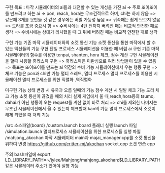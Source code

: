 구현 목표 : 마작 시뮬레이터의 ai들과 대전할 수 있는 개성을 가진 ai
	=> 주로 또이또이를 만드려고 하는 ai
	=> pon, reach, hora는 무조건적으로 하며, chi는 하지 않음 
	=> 같은패 3개를 못만들 것 같은 경우에는 버릴 가능성 높음
	=> 귀족패는 쉽게 모으지 않음
	=> 도라를 조금 중요시 함
	=> 수비시에는 4턴 전까지 버려진 패는 비교적 안전한 패로 생각
	=> 수비시에는 상대가 리치했을 때 그 뒤에 버려진 패는 비교적 안전한 패로 생각

구현 기능
	기존 마작 시뮬레이터와의 소켓 통신 기능
	소켓 통신을 통한 마작에서 할 수 있는 액션들의 기능 구현
	단일 프로세스 시뮬레이션을 이용한 패 버림 ai 구현
	기존 마작 시뮬레이터의 함수를 이용한 tenpai, shanten, hora 체크, 점수 계산 구현
	시뮬레이션을 할때 사용할 휴리스틱 구현
		=> 휴리스틱은 미완성으로 여러 방법들이 있을 수 있음 
		=> 목표는 또이또이를 만드는 ai
	약간의 수비 기능
	시뮬레이션에서 우는 행동 구현
		=> 체크 기능은 pon과 chi만 가능
	멀티 스레드, 멀티 프로세스
	멀티 프로세스를 이용한 시뮬레이션
	멀티 프로세스를 위한 직렬화 ,역직렬화

미구현 기능
	상태 변경 시 유국과 오름 일때의 기능
	점수 계산 시 일발 체크 기능
	도라 체크 기능
	소켓 통신이 끊겼을 때의 처리
	실제 게임에서 울 때,reach,hora등의 tsumo, dahai가 아닌 행동이 오는 request를 계산 없이 바로 처리
		=> chi를 제외한 나머지는 무조건
	시뮬레이션에서 울 수 있는지 체크할때 kan의 기능
	멀티 프로세스에서 소켓이 해제 되었을 때 처리 기능
	


/src			소스파일(board)
/custom.launch		board 플래너 실행 launch 파일
/simulation.launch	멀티프로세스 시뮬레이션을 위한 프로세스들 실행 파일
/mahjong_akochan	마작 시뮬레이터 main과 majai_manager.cpp를 소켓 통신을 위하여 변경
			https://github.com/critter-mj/akochan
socket.cpp		소켓 연습 cpp

주의 bash파일에 export LD_LIBRARY_PATH=~/jylee/Mahjong/mahjong_akochan:$LD_LIBRARY_PATH 같은 시뮬레이터 주소가 있어야 실행 가능

